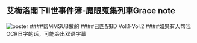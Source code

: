 ## 艾梅洛閣下II世事件簿-魔眼蒐集列車Grace note
![poster](poster.png)
####帮MMSUB做的
####已匹配BD Vol.1-Vol.2
####如果有人帮我OCR日字的话，可能会出双语字幕
